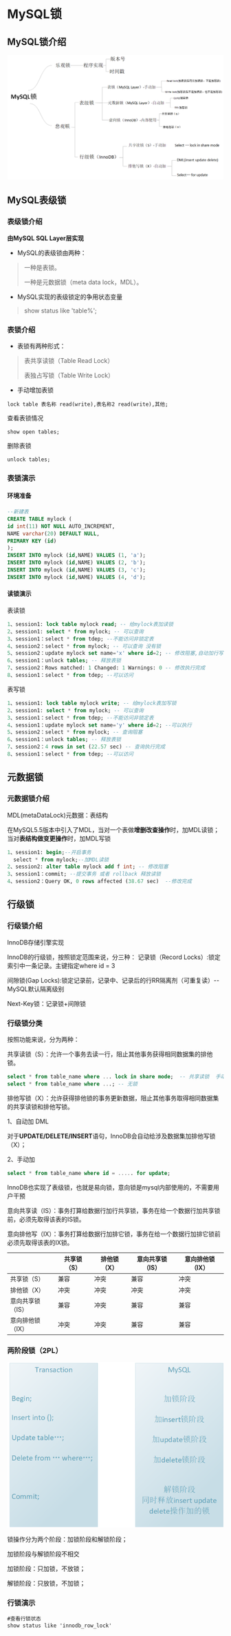 # MySQL锁

## MySQL锁介绍

![](mysql锁.assets/mysql锁.png)

## MySQL表级锁

### 表级锁介绍

**由MySQL SQL Layer层实现**

- MySQL的表级锁由两种：

> 一种是表锁。
>
> 一种是元数据锁（meta data lock，MDL）。

- MySQL实现的表级锁定的争用状态变量

> show status like 'table%';

### 表锁介绍

- 表锁有两种形式：

> 表共享读锁（Table Read Lock）
>
> 表独占写锁（Table Write Lock）

- 手动增加表锁

```mysql
lock table 表名称 read(write),表名称2 read(write),其他;
```

查看表锁情况

```mysql
show open tables;
```

删除表锁

```mysql
unlock tables;
```

### 表锁演示

#### 环境准备

```sql
--新建表
CREATE TABLE mylock (
id int(11) NOT NULL AUTO_INCREMENT,
NAME varchar(20) DEFAULT NULL,
PRIMARY KEY (id)
);
INSERT INTO mylock (id,NAME) VALUES (1, 'a');
INSERT INTO mylock (id,NAME) VALUES (2, 'b');
INSERT INTO mylock (id,NAME) VALUES (3, 'c');
INSERT INTO mylock (id,NAME) VALUES (4, 'd');
```

#### 读锁演示

表读锁

```sql
1、session1: lock table mylock read; -- 给mylock表加读锁
2、session1: select * from mylock; -- 可以查询
3、session1：select * from tdep; --不能访问非锁定表
4、session2：select * from mylock; -- 可以查询 没有锁
5、session2：update mylock set name='x' where id=2; -- 修改阻塞,自动加行写锁
6、session1：unlock tables; -- 释放表锁
7、session2：Rows matched: 1 Changed: 1 Warnings: 0 -- 修改执行完成
8、session1：select * from tdep; --可以访问
```

表写锁

```sql
1、session1: lock table mylock write; -- 给mylock表加写锁
2、session1: select * from mylock; -- 可以查询
3、session1：select * from tdep; --不能访问非锁定表
4、session1：update mylock set name='y' where id=2; --可以执行
5、session2：select * from mylock; -- 查询阻塞
6、session1：unlock tables; -- 释放表锁
7、session2：4 rows in set (22.57 sec) -- 查询执行完成
8、session1：select * from tdep; --可以访问
```

## 元数据锁

### 元数据锁介绍

MDL(metaDataLock)元数据：表结构

在MySQL5.5版本中引入了MDL，当对一个表做**增删改查操作**时，加MDL读锁；当对**表结构做变更操作**时，加MDL写锁

```sql
1、session1: begin;--开启事务
  select * from mylock;--加MDL读锁
2、session2: alter table mylock add f int; -- 修改阻塞
3、session1：commit; --提交事务 或者 rollback 释放读锁
4、session2：Query OK, 0 rows affected (38.67 sec)  --修改完成
```

## 行级锁

### 行级锁介绍

InnoDB存储引擎实现

InnoDB的行级锁，按照锁定范围来说，分三种：
记录锁（Record Locks）:锁定索引中一条记录。主键指定where id = 3

间隙锁(Gap Locks):锁定记录前，记录中、记录后的行RR隔离剂（可重复读）--MySQL默认隔离级别

Next-Key锁：记录锁+间隙锁

### 行级锁分类

按照功能来说，分为两种：

共享读锁（S）：允许一个事务去读一行，阻止其他事务获得相同数据集的排他锁。

```sql
select * from table_name where ... lock in share mode;  -- 共享读锁  手动添加
select * from table_name where ...; -- 无锁
```

排他写锁（X）：允许获得排他锁的事务更新数据，阻止其他事务取得相同数据集的共享读锁和排他写锁。

1、自动加 DML

对于**UPDATE/DELETE/INSERT**语句，InnoDB会自动给涉及数据集加排他写锁（X）；

2、手动加

```sql
select * from table_name where id = ..... for update;
```

InnoDB也实现了表级锁，也就是易向锁，意向锁是mysql内部使用的，不需要用户干预

意向共享读（IS）：事务打算给数据行加行共享锁，事务在给一个数据行加共享锁前，必须先取得该表的IS锁。

意向排他写（IX）：事务打算给数据行加排它锁，事务在给一个数据行加排它锁前必须先取得该表的IX锁。

|                  | 共享锁（S） | 排他锁（X） | 意向共享锁（IS） | 意向排他锁（IX） |
| ---------------- | ----------- | ----------- | ---------------- | ---------------- |
| 共享锁（S）      | 兼容        | 冲突        | 兼容             | 冲突             |
| 排他锁（X）      | 冲突        | 冲突        | 冲突             | 冲突             |
| 意向共享锁（IS） | 兼容        | 冲突        | 兼容             | 兼容             |
| 意向排他锁（IX） | 冲突        | 冲突        | 兼容             | 兼容             |

### 两阶段锁（2PL）

![](mysql锁.assets/两阶段锁.png)



锁操作分为两个阶段：加锁阶段和解锁阶段；

加锁阶段与解锁阶段不相交

加锁阶段：只加锁，不放锁；

解锁阶段：只放锁，不加锁；

### 行锁演示



```mysql
#查看行锁状态
show status like 'innodb_row_lock'
```

